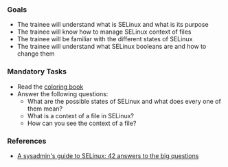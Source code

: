 ### Goals
- The trainee will understand what is SELinux and what is its purpose
- The trainee will know how to manage SELinux context of files
- The trainee will be familiar with the different states of SELinux
- The trainee will understand what SELinux booleans are and how to change them

### Mandatory Tasks
- Read the [coloring book](https://people.redhat.com/duffy/selinux/selinux-coloring-book_A4-Stapled.pdf) 
- Answer the following questions:
  - What are the possible states of SELinux and what does every one of them mean?
  - What is a context of a file in SELinux?
  - How can you see the context of a file?


### References
- [A sysadmin's guide to SELinux: 42 answers to the big questions](https://opensource.com/article/18/7/sysadmin-guide-selinux)
